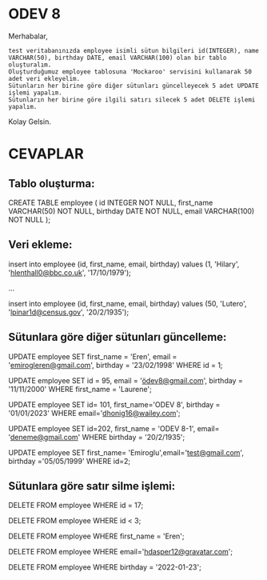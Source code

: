 # ODEV 8

Merhabalar,

    test veritabanınızda employee isimli sütun bilgileri id(INTEGER), name VARCHAR(50), birthday DATE, email VARCHAR(100) olan bir tablo oluşturalım.
    Oluşturduğumuz employee tablosuna 'Mockaroo' servisini kullanarak 50 adet veri ekleyelim.
    Sütunların her birine göre diğer sütunları güncelleyecek 5 adet UPDATE işlemi yapalım.
    Sütunların her birine göre ilgili satırı silecek 5 adet DELETE işlemi yapalım.

Kolay Gelsin.

# CEVAPLAR

## Tablo oluşturma:

CREATE TABLE employee (
	id INTEGER NOT NULL,
	first_name VARCHAR(50) NOT NULL,
	birthday DATE NOT NULL,
	email VARCHAR(100) NOT NULL
);

## Veri ekleme:

insert into employee (id, first_name, email, birthday) values (1, 'Hilary', 'hlenthall0@bbc.co.uk', '17/10/1979');

...

insert into employee (id, first_name, email, birthday) values (50, 'Lutero', 'lpinar1d@census.gov', '20/2/1935');

## Sütunlara göre diğer sütunları güncelleme:

UPDATE employee
SET first_name = 'Eren', email = 'emirogleren@gmail.com', birthday = '23/02/1998'
WHERE id = 1;

UPDATE employee
SET id = 95, email = 'ödev8@gmail.com', birthday = '11/11/2000'
WHERE first_name = 'Laurene';

UPDATE employee
SET id= 101, first_name='ODEV 8', birthday = '01/01/2023'
WHERE email='dhonig16@wailey.com';

UPDATE employee
SET id=202, first_name = 'ODEV 8-1', email= 'deneme@gmail.com'
WHERE birthday = '20/2/1935';

UPDATE employee
SET first_name= 'Emiroglu',email='test@gmail.com', birthday ='05/05/1999'
WHERE id=2;

## Sütunlara göre satır silme işlemi:

DELETE FROM employee
WHERE id = 17;

DELETE FROM employee
WHERE id < 3;

DELETE FROM employee
WHERE first_name = 'Eren';

DELETE FROM employee
WHERE email='hdasper12@gravatar.com';

DELETE FROM employee
WHERE birthday = '2022-01-23';